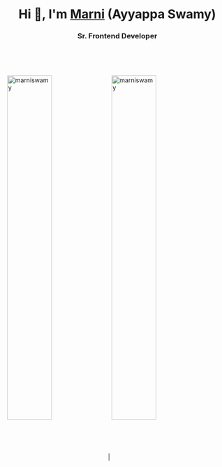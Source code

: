 <h1 align="center">Hi 👋, I'm <a target="_blank" href="https://marniswamy.github.io/my-profile/">Marni</a> (Ayyappa Swamy)</h1>
<h3 align="center">Sr. Frontend Developer</h3>

<br/>
<br/>
<br/>

<img align="center" width="45%" src="https://github-readme-stats.vercel.app/api?username=marniswamy&show_icons=true&locale=en" alt="marniswamy" /> | <img align="center" width="45%" src="https://github-readme-streak-stats.herokuapp.com/?user=marniswamy&" alt="marniswamy" />

<br/>
<br/>

